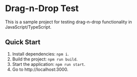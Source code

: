 # Drag-n-Drop Test

This is a sample project for testing drag-n-drop functionality in JavaScript/TypeScript.

## Quick Start

1. Install dependencies: `npm i`.
2. Build the project: `npm run build`.
3. Start the application: `npm run start`.
4. Go to http://localhost:3000.
